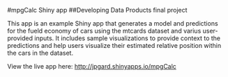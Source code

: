 #mpgCalc Shiny app
##Developing Data Products final project 

This app is an example Shiny app that generates a model and predictions for the fueld economy of cars using the mtcards dataset and varius user-provided inputs. It includes sample visualizations to provide context to the predictions and help users visualize their estimated relative position within the cars in the dataset.

View the live app here: http://jpgard.shinyapps.io/mpgCalc
